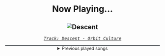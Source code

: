 <div align="center"> 
<h1>Now Playing...</h1>

![Descent](https://i.scdn.co/image/ab67616d00001e025f94301376a3dac4f58518dd)
--
_<samp><a href="https://open.spotify.com/track/46IwawpHVB7462bMZ10Wzf">Track: Descent - Orbit Culture</a></samp>_

<div style="border: 1px #4B5054 solid"></div>
<details>
  <summary>
    Previous played songs
  </summary>
  <table>
    <thead>
      <tr>
        <th>
          Artist
        </th>
        <th>
          Song
        </th>
        <th>
          Link
        </th>
      </tr>
    </thead>
    <tbody>
      <tr><td>Orbit Culture</td><td>Descent</td><td><a href="https://open.spotify.com/track/46IwawpHVB7462bMZ10Wzf">https://open.spotify.com/track/46IwawpHVB7462bMZ10Wzf</a></td></tr><tr><td>Red</td><td>Cold World</td><td><a href="https://open.spotify.com/track/4UAEJR58iotXADQ2TNxMae">https://open.spotify.com/track/4UAEJR58iotXADQ2TNxMae</a></td></tr><tr><td>Thy Art Is Murder</td><td>Blood Throne</td><td><a href="https://open.spotify.com/track/1q2q42WTl2WAzpo2Ja9H7B">https://open.spotify.com/track/1q2q42WTl2WAzpo2Ja9H7B</a></td></tr><tr><td>Linkin Park</td><td>One Step Closer</td><td><a href="https://open.spotify.com/track/1qIQeMHFw09UjBpgrsrdys">https://open.spotify.com/track/1qIQeMHFw09UjBpgrsrdys</a></td></tr><tr><td>Bad Omens</td><td>ARTIFICIAL SUICIDE</td><td><a href="https://open.spotify.com/track/2Qv8xJzenocwXyGlMU5PaC">https://open.spotify.com/track/2Qv8xJzenocwXyGlMU5PaC</a></td></tr><tr><td>VRSTY</td><td>Kill The Rich (Feat. Andy Cizek)</td><td><a href="https://open.spotify.com/track/1k8ZXpZCCCtL8eGiTWgUNK">https://open.spotify.com/track/1k8ZXpZCCCtL8eGiTWgUNK</a></td></tr><tr><td>Orbit Culture</td><td>Carvings</td><td><a href="https://open.spotify.com/track/5DaVpWQErpd8t0t7YsN6mw">https://open.spotify.com/track/5DaVpWQErpd8t0t7YsN6mw</a></td></tr><tr><td>Disturbed</td><td>Asylum</td><td><a href="https://open.spotify.com/track/3VZWVvHjzkG60FyVUkTcy5">https://open.spotify.com/track/3VZWVvHjzkG60FyVUkTcy5</a></td></tr><tr><td>Resolve</td><td>Older Days</td><td><a href="https://open.spotify.com/track/3DjsiMycLUIbFsSz7hKndD">https://open.spotify.com/track/3DjsiMycLUIbFsSz7hKndD</a></td></tr><tr><td>Disturbed</td><td>Decadence</td><td><a href="https://open.spotify.com/track/0jY829pCMnstlNtaE72vSB">https://open.spotify.com/track/0jY829pCMnstlNtaE72vSB</a></td></tr><tr><td>Imminence</td><td>Heaven Shall Burn</td><td><a href="https://open.spotify.com/track/0C8mZZLRaf2X8MKCVkbMbC">https://open.spotify.com/track/0C8mZZLRaf2X8MKCVkbMbC</a></td></tr><tr><td>Bad Omens</td><td>THE DEATH OF PEACE OF MIND</td><td><a href="https://open.spotify.com/track/6tRneEcItwpSxBtqgem5Dr">https://open.spotify.com/track/6tRneEcItwpSxBtqgem5Dr</a></td></tr><tr><td>Disturbed</td><td>Hell</td><td><a href="https://open.spotify.com/track/1RIn8LBQzinLEraFtUcpZP">https://open.spotify.com/track/1RIn8LBQzinLEraFtUcpZP</a></td></tr><tr><td>Motionless In White</td><td>Meltdown</td><td><a href="https://open.spotify.com/track/6w3hTgFYPaUo6WFz2tEOtX">https://open.spotify.com/track/6w3hTgFYPaUo6WFz2tEOtX</a></td></tr><tr><td>Disturbed</td><td>The Animal</td><td><a href="https://open.spotify.com/track/1HD8mFfpSGLJnwv6UTLaIv">https://open.spotify.com/track/1HD8mFfpSGLJnwv6UTLaIv</a></td></tr><tr><td>Motionless In White</td><td>Cyberhex</td><td><a href="https://open.spotify.com/track/2vNUATEUKbavRo2gMjHs2S">https://open.spotify.com/track/2vNUATEUKbavRo2gMjHs2S</a></td></tr><tr><td>Orbit Culture</td><td>Saw</td><td><a href="https://open.spotify.com/track/4HPrgYRpShQ7da64ssK3xP">https://open.spotify.com/track/4HPrgYRpShQ7da64ssK3xP</a></td></tr><tr><td>Atreyu</td><td>Drowning</td><td><a href="https://open.spotify.com/track/1knxUcq12YCES1O1Q6ImCY">https://open.spotify.com/track/1knxUcq12YCES1O1Q6ImCY</a></td></tr><tr><td>Red</td><td>Surrogates</td><td><a href="https://open.spotify.com/track/0FjPBxXGYAGVNh4W87BDQW">https://open.spotify.com/track/0FjPBxXGYAGVNh4W87BDQW</a></td></tr><tr><td>Orbit Culture</td><td>Alienated</td><td><a href="https://open.spotify.com/track/2XYiG3Hk8npxB78QbN5gqA">https://open.spotify.com/track/2XYiG3Hk8npxB78QbN5gqA</a></td></tr>
    </tbody>
  </table>
</details>

</div>
